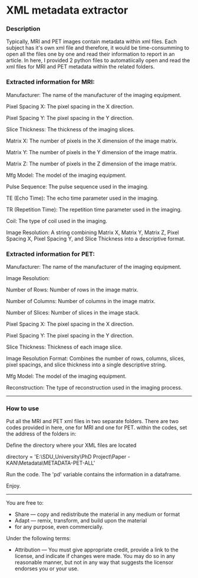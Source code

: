# XML metadata extractor

### Description
Typically, MRI and PET images contain metadata within xml files. Each subject has it's own xml file and therefore, it would be time-consumming to open all the files one by one and read their information to report in an article.
In here, I provided 2 python files to automatiically open and read the xml files for MRI and PET metadata within the related folders.

### Extracted information for MRI:

Manufacturer: The name of the manufacturer of the imaging equipment.

Pixel Spacing X: The pixel spacing in the X direction.

Pixel Spacing Y: The pixel spacing in the Y direction.

Slice Thickness: The thickness of the imaging slices.

Matrix X: The number of pixels in the X dimension of the image matrix.

Matrix Y: The number of pixels in the Y dimension of the image matrix.

Matrix Z: The number of pixels in the Z dimension of the image matrix.

Mfg Model: The model of the imaging equipment.

Pulse Sequence: The pulse sequence used in the imaging.

TE (Echo Time): The echo time parameter used in the imaging.

TR (Repetition Time): The repetition time parameter used in the imaging.

Coil: The type of coil used in the imaging.

Image Resolution: A string combining Matrix X, Matrix Y, Matrix Z, Pixel Spacing X, Pixel Spacing Y, and Slice Thickness into a descriptive format.



### Extracted information for PET:

Manufacturer: The name of the manufacturer of the imaging equipment.

Image Resolution:

Number of Rows: Number of rows in the image matrix.

Number of Columns: Number of columns in the image matrix.

Number of Slices: Number of slices in the image stack.

Pixel Spacing X: The pixel spacing in the X direction.

Pixel Spacing Y: The pixel spacing in the Y direction.

Slice Thickness: Thickness of each image slice.

Image Resolution Format: Combines the number of rows, columns, slices, pixel spacings, and slice thickness into a single descriptive string.

Mfg Model: The model of the imaging equipment.

Reconstruction: The type of reconstruction used in the imaging process.

---

### How to use
Put all the MRI and PET xml files in two separate folders. There are two codes provided in here, one for MRI and one for PET.
within the codes, set the address of the folders in:

Define the directory where your XML files are located

directory = 'E:\SDU_University\PhD Project\Paper - KAN\Metadata\METADATA-PET-ALL'

Run the code. The 'pd' variable contains the information in a dataframe.

Enjoy.

---
You are free to:
- Share — copy and redistribute the material in any medium or format
- Adapt — remix, transform, and build upon the material
- for any purpose, even commercially.

Under the following terms:
- Attribution — You must give appropriate credit, provide a link to the license, and indicate if changes were made. You may do so in any reasonable manner, but not in any way that suggests the licensor endorses you or your use.
